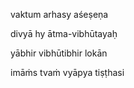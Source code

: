vaktum arhasy aśeṣeṇa

divyā hy ātma-vibhūtayaḥ

yābhir vibhūtibhir lokān

imāṁs tvaṁ vyāpya tiṣṭhasi